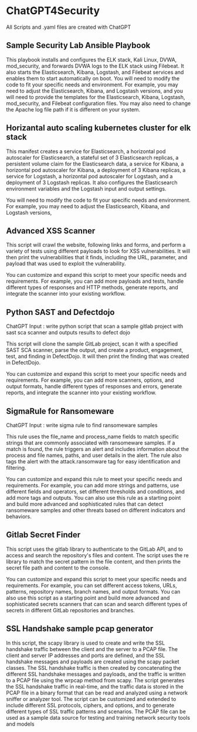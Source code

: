 # ChatGPT4Security
All Scripts and .yaml files are created with ChatGPT

## Sample Security Lab Ansible Playbook

This playbook installs and configures the ELK stack, Kali Linux, DVWA, mod_security, and forwards DVWA logs to the ELK stack using Filebeat. It also starts the Elasticsearch, Kibana, Logstash, and Filebeat services and enables them to start automatically on boot.
You will need to modify the code to fit your specific needs and environment. For example, you may need to adjust the Elasticsearch, Kibana, and Logstash versions, and you will need to provide the templates for the Elasticsearch, Kibana, Logstash, mod_security, and Filebeat configuration files. You may also need to change the Apache log file path if it is different on your system.

## Horizantal auto scaling kubernetes cluster for elk stack 
This manifest creates a service for Elasticsearch, a horizontal pod autoscaler for Elasticsearch, a stateful set of 3 Elasticsearch replicas, a persistent volume claim for the Elasticsearch data, a service for Kibana, a horizontal pod autoscaler for Kibana, a deployment of 3 Kibana replicas, a service for Logstash, a horizontal pod autoscaler for Logstash, and a deployment of 3 Logstash replicas. It also configures the Elasticsearch environment variables and the Logstash input and output settings.

You will need to modify the code to fit your specific needs and environment. For example, you may need to adjust the Elasticsearch, Kibana, and Logstash versions,

## Advanced XSS Scanner 
This script will crawl the website, following links and forms, and perform a variety of tests using different payloads to look for XSS vulnerabilities. It will then print the vulnerabilities that it finds, including the URL, parameter, and payload that was used to exploit the vulnerability.

You can customize and expand this script to meet your specific needs and requirements. For example, you can add more payloads and tests, handle different types of responses and HTTP methods, generate reports, and integrate the scanner into your existing workflow.

## Python SAST and Defectdojo 

ChatGPT Input : write python script that scan a sample gitlab project with sast sca scanner and outputs results to defect dojo


This script will clone the sample GitLab project, scan it with a specified SAST SCA scanner, parse the output, and create a product, engagement, test, and finding in DefectDojo. It will then print the finding that was created in DefectDojo.

You can customize and expand this script to meet your specific needs and requirements. For example, you can add more scanners, options, and output formats, handle different types of responses and errors, generate reports, and integrate the scanner into your existing workflow.

## SigmaRule for Ransomeware
ChatGPT Input : write sigma rule to find ransomeware samples

This rule uses the file_name and process_name fields to match specific strings that are commonly associated with ransomeware samples. If a match is found, the rule triggers an alert and includes information about the process and file names, paths, and user details in the alert. The rule also tags the alert with the attack.ransomware tag for easy identification and filtering.

You can customize and expand this rule to meet your specific needs and requirements. For example, you can add more strings and patterns, use different fields and operators, set different thresholds and conditions, and add more tags and outputs. You can also use this rule as a starting point and build more advanced and sophisticated rules that can detect ransomeware samples and other threats based on different indicators and behaviors.

## Gitlab Secret Finder
This script uses the gitlab library to authenticate to the GitLab API, and to access and search the repository's files and content. The script uses the re library to match the secret pattern in the file content, and then prints the secret file path and content to the console.

You can customize and expand this script to meet your specific needs and requirements. For example, you can set different access tokens, URLs, patterns, repository names, branch names, and output formats. You can also use this script as a starting point and build more advanced and sophisticated secrets scanners that can scan and search different types of secrets in different GitLab repositories and branches.

## SSL Handshake sample pcap generator
In this script, the scapy library is used to create and write the SSL handshake traffic between the client and the server to a PCAP file. The client and server IP addresses and ports are defined, and the SSL handshake messages and payloads are created using the scapy packet classes. The SSL handshake traffic is then created by concatenating the different SSL handshake messages and payloads, and the traffic is written to a PCAP file using the wrpcap method from scapy. The script generates the SSL handshake traffic in real-time, and the traffic data is stored in the PCAP file in a binary format that can be read and analyzed using a network sniffer or analyzer tool. The script can be customized and extended to include different SSL protocols, ciphers, and options, and to generate different types of SSL traffic patterns and scenarios. The PCAP file can be used as a sample data source for testing and training network security tools and models
